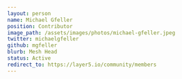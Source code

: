 ```yaml
---
layout: person
name: Michael Gfeller
position: Contributor
image_path: /assets/images/photos/michael-gfeller.jpeg
twitter: michaelgfeller
github: mgfeller
blurb: Mesh Head
status: Active
redirect_to: https://layer5.io/community/members
---
```

